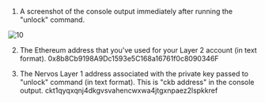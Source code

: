 1. A screenshot of the console output immediately after running the "unlock" command.

![10](https://user-images.githubusercontent.com/86808313/131219373-d974c5f4-1c4d-4bb4-b25b-a2964714a9b3.PNG)


2. The Ethereum address that you've used for your Layer 2 account (in text format).
0x8b8Cb9198A9Dc1593e5C168a16761f0c8090346F

3. The Nervos Layer 1 address associated with the private key passed to "unlock" command (in text format). This is "ckb address" in the console output.
ckt1qyqxqnj4dkgvsvahencwxwa4jtgxnpaez2lspkkref
